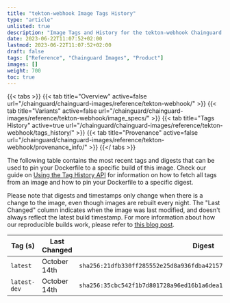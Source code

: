 ```yaml
---
title: "tekton-webhook Image Tags History"
type: "article"
unlisted: true
description: "Image Tags and History for the tekton-webhook Chainguard Image"
date: 2023-06-22T11:07:52+02:00
lastmod: 2023-06-22T11:07:52+02:00
draft: false
tags: ["Reference", "Chainguard Images", "Product"]
images: []
weight: 700
toc: true
---
```


{{< tabs >}}
{{< tab title="Overview" active=false url="/chainguard/chainguard-images/reference/tekton-webhook/" >}}
{{< tab title="Variants" active=false url="/chainguard/chainguard-images/reference/tekton-webhook/image_specs/" >}}
{{< tab title="Tags History" active=true url="/chainguard/chainguard-images/reference/tekton-webhook/tags_history/" >}}
{{< tab title="Provenance" active=false url="/chainguard/chainguard-images/reference/tekton-webhook/provenance_info/" >}}
{{</ tabs >}}

The following table contains the most recent tags and digests that can be used to pin your Dockerfile to a specific build of this image. Check our guide on [Using the Tag History API](/chainguard/chainguard-images/using-the-tag-history-api/) for information on how to fetch all tags from an image and how to pin your Dockerfile to a specific digest.

Please note that digests and timestamps only change when there is a change to the image, even though images are rebuilt every night. The "Last Changed" column indicates when the image was last modified, and doesn't always reflect the latest build timestamp. For more information about how our reproducible builds work, please refer to [this blog post](https://www.chainguard.dev/unchained/reproducing-chainguards-reproducible-image-builds).

| Tag (s)       | Last Changed | Digest                                                                    |
|---------------|--------------|---------------------------------------------------------------------------|
|  `latest`     | October 14th | `sha256:21dfb330ff285552e25d8a936fdba4215771991141ae85b9d7a371ebcd757a55` |
|  `latest-dev` | October 14th | `sha256:35cbc542f1b7d801728a96ed16b1a6dea1f2e573824bf1194dffeabee5413179` |

